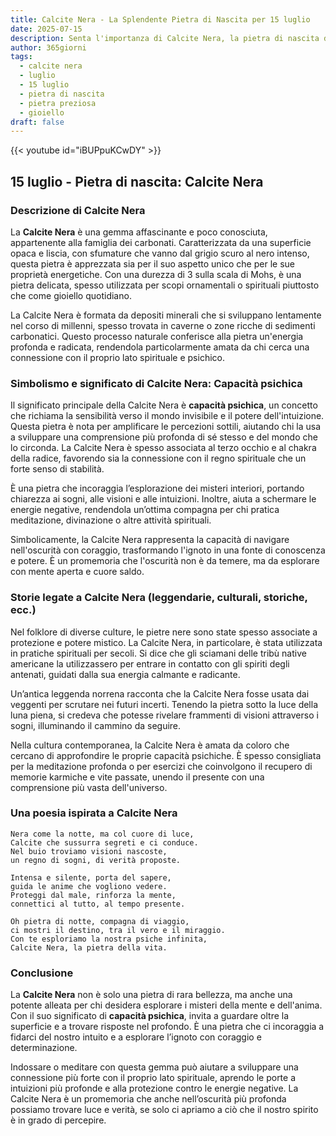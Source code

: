 ```yaml
---
title: Calcite Nera - La Splendente Pietra di Nascita per 15 luglio
date: 2025-07-15
description: Senta l'importanza di Calcite Nera, la pietra di nascita di 15 luglio che simboleggia Capacità psichica. Lasci che la sua bellezza e il suo significato illuminino la sua giornata.
author: 365giorni
tags:
  - calcite nera
  - luglio
  - 15 luglio
  - pietra di nascita
  - pietra preziosa
  - gioiello
draft: false
---
```


{{< youtube id="iBUPpuKCwDY" >}}

## 15 luglio - Pietra di nascita: Calcite Nera

### Descrizione di Calcite Nera

La **Calcite Nera** è una gemma affascinante e poco conosciuta, appartenente alla famiglia dei carbonati. Caratterizzata da una superficie opaca e liscia, con sfumature che vanno dal grigio scuro al nero intenso, questa pietra è apprezzata sia per il suo aspetto unico che per le sue proprietà energetiche. Con una durezza di 3 sulla scala di Mohs, è una pietra delicata, spesso utilizzata per scopi ornamentali o spirituali piuttosto che come gioiello quotidiano.

La Calcite Nera è formata da depositi minerali che si sviluppano lentamente nel corso di millenni, spesso trovata in caverne o zone ricche di sedimenti carbonatici. Questo processo naturale conferisce alla pietra un'energia profonda e radicata, rendendola particolarmente amata da chi cerca una connessione con il proprio lato spirituale e psichico.

### Simbolismo e significato di Calcite Nera: Capacità psichica

Il significato principale della Calcite Nera è **capacità psichica**, un concetto che richiama la sensibilità verso il mondo invisibile e il potere dell'intuizione. Questa pietra è nota per amplificare le percezioni sottili, aiutando chi la usa a sviluppare una comprensione più profonda di sé stesso e del mondo che lo circonda. La Calcite Nera è spesso associata al terzo occhio e al chakra della radice, favorendo sia la connessione con il regno spirituale che un forte senso di stabilità.

È una pietra che incoraggia l’esplorazione dei misteri interiori, portando chiarezza ai sogni, alle visioni e alle intuizioni. Inoltre, aiuta a schermare le energie negative, rendendola un’ottima compagna per chi pratica meditazione, divinazione o altre attività spirituali.

Simbolicamente, la Calcite Nera rappresenta la capacità di navigare nell'oscurità con coraggio, trasformando l'ignoto in una fonte di conoscenza e potere. È un promemoria che l'oscurità non è da temere, ma da esplorare con mente aperta e cuore saldo.

### Storie legate a Calcite Nera (leggendarie, culturali, storiche, ecc.)

Nel folklore di diverse culture, le pietre nere sono state spesso associate a protezione e potere mistico. La Calcite Nera, in particolare, è stata utilizzata in pratiche spirituali per secoli. Si dice che gli sciamani delle tribù native americane la utilizzassero per entrare in contatto con gli spiriti degli antenati, guidati dalla sua energia calmante e radicante.

Un’antica leggenda norrena racconta che la Calcite Nera fosse usata dai veggenti per scrutare nei futuri incerti. Tenendo la pietra sotto la luce della luna piena, si credeva che potesse rivelare frammenti di visioni attraverso i sogni, illuminando il cammino da seguire.

Nella cultura contemporanea, la Calcite Nera è amata da coloro che cercano di approfondire le proprie capacità psichiche. È spesso consigliata per la meditazione profonda o per esercizi che coinvolgono il recupero di memorie karmiche e vite passate, unendo il presente con una comprensione più vasta dell'universo.

### Una poesia ispirata a Calcite Nera

```
Nera come la notte, ma col cuore di luce,  
Calcite che sussurra segreti e ci conduce.  
Nel buio troviamo visioni nascoste,  
un regno di sogni, di verità proposte.  

Intensa e silente, porta del sapere,  
guida le anime che vogliono vedere.  
Proteggi dal male, rinforza la mente,  
connettici al tutto, al tempo presente.  

Oh pietra di notte, compagna di viaggio,  
ci mostri il destino, tra il vero e il miraggio.  
Con te esploriamo la nostra psiche infinita,  
Calcite Nera, la pietra della vita.
```

### Conclusione

La **Calcite Nera** non è solo una pietra di rara bellezza, ma anche una potente alleata per chi desidera esplorare i misteri della mente e dell'anima. Con il suo significato di **capacità psichica**, invita a guardare oltre la superficie e a trovare risposte nel profondo. È una pietra che ci incoraggia a fidarci del nostro intuito e a esplorare l’ignoto con coraggio e determinazione.

Indossare o meditare con questa gemma può aiutare a sviluppare una connessione più forte con il proprio lato spirituale, aprendo le porte a intuizioni più profonde e alla protezione contro le energie negative. La Calcite Nera è un promemoria che anche nell’oscurità più profonda possiamo trovare luce e verità, se solo ci apriamo a ciò che il nostro spirito è in grado di percepire.